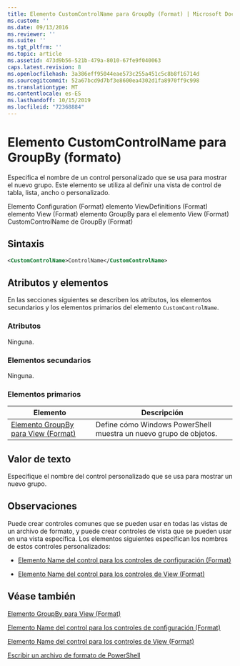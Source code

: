 ```yaml
---
title: Elemento CustomControlName para GroupBy (Format) | Microsoft Docs
ms.custom: ''
ms.date: 09/13/2016
ms.reviewer: ''
ms.suite: ''
ms.tgt_pltfrm: ''
ms.topic: article
ms.assetid: 473d9b56-521b-479a-8010-67fe9f040063
caps.latest.revision: 8
ms.openlocfilehash: 3a386eff95044eae573c255a451c5c8b8f16714d
ms.sourcegitcommit: 52a67bcd9d7bf3e8600ea4302d1fa8970ff9c998
ms.translationtype: MT
ms.contentlocale: es-ES
ms.lasthandoff: 10/15/2019
ms.locfileid: "72368884"
---
```

# <a name="customcontrolname-element-for-groupby-format"></a>Elemento CustomControlName para GroupBy (formato)

Especifica el nombre de un control personalizado que se usa para mostrar el nuevo grupo. Este elemento se utiliza al definir una vista de control de tabla, lista, ancho o personalizado.

Elemento Configuration (Format) elemento ViewDefinitions (Format) elemento View (Format) elemento GroupBy para el elemento View (Format) CustomControlName de GroupBy (Format)

## <a name="syntax"></a>Sintaxis

```xml
<CustomControlName>ControlName</CustomControlName>
```

## <a name="attributes-and-elements"></a>Atributos y elementos

En las secciones siguientes se describen los atributos, los elementos secundarios y los elementos primarios del elemento `CustomControlName`.

### <a name="attributes"></a>Atributos

Ninguna.

### <a name="child-elements"></a>Elementos secundarios

Ninguna.

### <a name="parent-elements"></a>Elementos primarios

|Elemento|Descripción|
|-------------|-----------------|
|[Elemento GroupBy para View (Format)](./groupby-element-for-view-format.md)|Define cómo Windows PowerShell muestra un nuevo grupo de objetos.|

## <a name="text-value"></a>Valor de texto

Especifique el nombre del control personalizado que se usa para mostrar un nuevo grupo.

## <a name="remarks"></a>Observaciones

Puede crear controles comunes que se pueden usar en todas las vistas de un archivo de formato, y puede crear controles de vista que se pueden usar en una vista específica. Los elementos siguientes especifican los nombres de estos controles personalizados:

- [Elemento Name del control para los controles de configuración (Format)](./name-element-for-control-for-controls-for-configuration-format.md)

- [Elemento Name del control para los controles de View (Format)](./name-element-for-control-for-controls-for-view-format.md)

## <a name="see-also"></a>Véase también

[Elemento GroupBy para View (Format)](./groupby-element-for-view-format.md)

[Elemento Name del control para los controles de configuración (Format)](./name-element-for-control-for-controls-for-configuration-format.md)

[Elemento Name del control para los controles de View (Format)](./name-element-for-control-for-controls-for-view-format.md)

[Escribir un archivo de formato de PowerShell](./writing-a-powershell-formatting-file.md)
